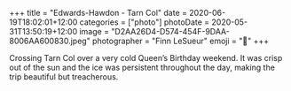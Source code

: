 +++
title = "Edwards-Hawdon - Tarn Col"
date = 2020-06-19T18:02:01+12:00
categories = ["photo"]
photoDate = 2020-05-31T13:50:19+12:00
image = "D2AA26D4-D574-454F-9DAA-8006AA600830.jpeg"
photographer = "Finn LeSueur"
emoji = "📸"
+++

Crossing Tarn Col over a very cold Queen’s Birthday weekend. It was crisp out of the sun and the ice was persistent throughout the day, making the trip beautiful but treacherous.
